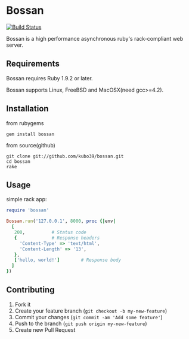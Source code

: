 # Bossan

[![Build Status](https://secure.travis-ci.org/kubo39/bossan.png?branch=master)](http://travis-ci.org/kubo39/bossan)

Bossan is a high performance asynchronous ruby's rack-compliant web server.

## Requirements

Bossan requires Ruby 1.9.2 or later.

Bossan supports Linux, FreeBSD and MacOSX(need gcc>=4.2).

## Installation

from rubygems

`gem install bossan`

from source(github)

```
git clone git://github.com/kubo39/bossan.git
cd bossan
rake
```

## Usage

simple rack app:

``` ruby
require 'bossan'

Bossan.run('127.0.0.1', 8000, proc {|env|
  [
   200,          # Status code
   {             # Response headers
     'Content-Type' => 'text/html',
     'Content-Length' => '13',
   },
   ['hello, world!']        # Response body
  ]
})
```

## Contributing

1. Fork it
2. Create your feature branch (`git checkout -b my-new-feature`)
3. Commit your changes (`git commit -am 'Add some feature'`)
4. Push to the branch (`git push origin my-new-feature`)
5. Create new Pull Request

